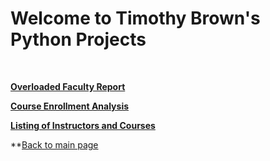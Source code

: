 # Welcome to Timothy Brown's Python Projects

<br>


**[Overloaded Faculty Report](https://github.com/brownt47/Python_Projects/blob/main/Faculty_Overloads.ipynb)**
<br>

**[Course Enrollment Analysis](https://github.com/brownt47/Python_Projects/blob/main/Course_Enrollment_Analysis.ipynb)**
<br>

**[Listing of Instructors and Courses](https://github.com/brownt47/Python_Projects/blob/main/Instructors_and_Courses.ipynb)**
<br>




**[Back to main page](https://brownt47.github.io/)<br>
